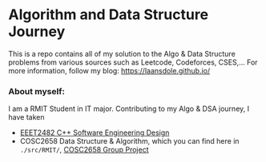 # Algorithm and Data Structure Journey
This is a repo contains all of my solution to the Algo & Data Structure problems from various sources such as Leetcode, Codeforces, CSES,... For more information, follow my blog:
https://laansdole.github.io/

### About myself:
I am a RMIT Student in IT major. Contributing to my Algo & DSA journey, I have taken
- [EEET2482 C++ Software Engineering Design](https://github.com/miketvo/rmit2022c-eeet2482-lodging-app.git) 
- COSC2658 Data Structure & Algorithm, which you can find here in `./src/RMIT/`, [COSC2658 Group Project](https://github.com/miketvo/rmit2023a-cosc2658-group-project)

